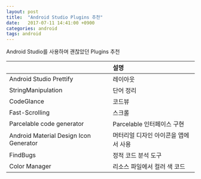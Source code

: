 ```yaml
---
layout: post
title:  "Android Studio Plugins 추천"
date:   2017-07-11 14:41:00 +0900
categories: android
tags: android
---
```


Android Studio를 사용하며 괜찮았던 Plugins 추천

|                                           | 설명 | 
|-------------------------------------------|:-------|
| Android Studio Prettify                   | 레이아웃                           | 
| StringManipulation                        | 단어 정리                          |
| CodeGlance                                | 코드뷰                             | 
| Fast-Scrolling                            | 스크롤                             | 
| Parcelable code generator                 | Parcelable 인터페이스 구현          | 
| Android Material Design Icon Generator    | 머터리얼 디자인 아이콘을 앱에서 사용 | 
| FindBugs                                  | 정적 코드 분석 도구                 |  
| Color Manager                             | 리소스 파일에서 컬러 색 코드        | 